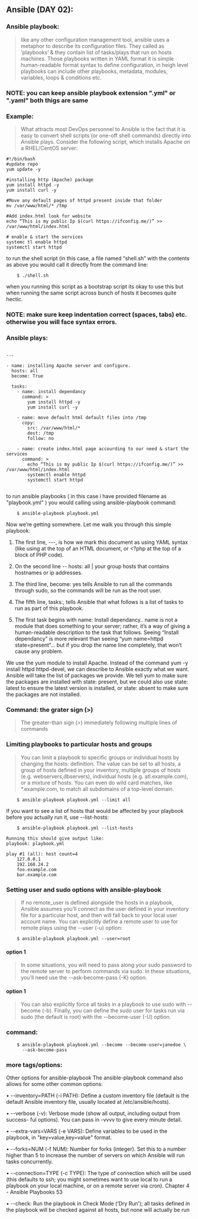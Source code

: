 ## Ansible (DAY 02):

### Ansible playbook:
> like any other configuration management tool, ansible uses a metaphor to describe its configuration files. They called as ‘playbooks’ & they contain list of tasks/plays that run on hosts machines. 
Those playbooks written in YAML format it is simple human-readable format syntax to define configuration, in heigh level playbooks can include other playbooks, metadata, modules, variables, loops & conditions etc.  
### NOTE: you can keep ansible playbook extension ".yml" or ".yaml" both thigs are same

### Example:
> What attracts most DevOps personnel to Ansible is the fact that it is easy to convert shell scripts (or one-off shell commands) directly into Ansible plays. 
Consider the following script, which installs Apache on a RHEL/CentOS server:

```
#!/bin/bash
#update repo 
yum update -y 

#installing http (Apache) package 
yum install httpd -y
yum install curl -y

#Move any default pages of httpd present inside that folder
mv /var/www/html/* /tmp

#Add index.html look for website
echo “This is my public Ip $(curl https://ifconfig.me/)” >> /var/www/html/index.html

# enable & start the services 	
systemc	tl enable httpd
systemctl start httpd
```

to run the shell script (in this case, a file named “shell.sh” with the contents as above you would call it directly from the command line:
```
	$ ./shell.sh
```

when you running this script as a bootstrap script its okay to use this but when running the same script across bunch of hosts it becomes quite hectic. 

### NOTE: make sure keep indentation correct (spaces, tabs) etc. otherwise you will face syntax errors.

### Ansible plays:

```

---

- name: installing Apache server and configure.
  hosts: all
  become: True
  
  tasks:
	- name: install dependancy
	  command: >
		yum install httpd -y
		yum install curl -y
		
	- name: move default html default files into /tmp
	  copy:
		src: /var/www/html/*
		dest: /tmp
		follow: no
		
	- name: create index.html page accourding to our need & start the services
	  command: >
		echo “This is my public Ip $(curl https://ifconfig.me/)” >> /var/www/html/index.html
		systemctl enable httpd
		systemctl start httpd
		
```

to run ansible playbooks ( in this case i have provided filename as "playbook.yml" ) you would calling using ansible-playbook command:
```
	$ ansible-playbook playbook.yml	  
```

Now we’re getting somewhere. Let me walk you through this simple playbook:

1. The first line, ---, is how we mark this document as using YAML syntax (like using <html> at the top of an HTML document, or <?php at the top of a block
of PHP code).

2. On the second line -- hosts: all | your group hosts that contains hostnames or ip addresses.

3. The third line, become: yes tells Ansible to run all the commands through sudo,
so the commands will be run as the root user.

4. The fifth line, tasks:, tells Ansible that what follows is a list of tasks to run as
part of this playbook.

5. The first task begins with name: Install dependancy.. name is not a module that
does something to your server; rather, it’s a way of giving a human-readable
description to the task that follows. Seeing “Install dependancy” is more relevant
than seeing “yum name=httpd state=present”… but if you drop the name line
completely, that won’t cause any problem.

We use the yum module to install Apache. Instead of the command yum -y
install httpd httpd-devel, we can describe to Ansible exactly what we
want. Ansible will take the list of packages we provide. We tell yum to
make sure the packages are installed with state: present, but we could
also use state: latest to ensure the latest version is installed, or state:
absent to make sure the packages are not installed.


### Command: the grater sign (>)

> The greater-than sign (>) immediately following multiple lines of commands 


### Limiting playbooks to particular hosts and groups

> You can limit a playbook to specific groups or individual hosts by changing the
hosts: definition. The value can be set to all hosts, a group of hosts defined in your
inventory, multiple groups of hosts (e.g. webservers,dbservers), individual hosts
(e.g. atl.example.com), or a mixture of hosts. You can even do wild card matches,
like *.example.com, to match all subdomains of a top-level domain.

```
	$ ansible-playbook playbook.yml --limit all
```

If you want to see a list of hosts that would be affected by your playbook before you
actually run it, use --list-hosts:

```
	$ ansible-playbook playbook.yml --list-hosts
```

```
Running this should give output like:
playbook: playbook.yml

play #1 (all): host count=4
	127.0.0.1
	192.168.24.2
	foo.example.com
	bar.example.com

```

### Setting user and sudo options with ansible-playbook

> If no remote_user is defined alongside the hosts in a playbook, Ansible assumes
you’ll connect as the user defined in your inventory file for a particular host, and
then will fall back to your local user account name. You can explicitly define a remote
user to use for remote plays using the --user (-u) option:

```
	$ ansible-playbook playbook.yml --user=root
```

#### option 1
> In some situations, you will need to pass along your sudo password to the remote
server to perform commands via sudo. In these situations, you’ll need use the
--ask-become-pass (-K) option.

#### option 1
> You can also explicitly force all tasks in a playbook
to use sudo with --become (-b). Finally, you can define the sudo user for tasks run
via sudo (the default is root) with the --become-user (-U) option.

### command:
```
	$ ansible-playbook playbook.yml --become --become-user=janedoe \
	  --ask-become-pass
```

### more tags/options:

Other options for ansible-playbook
The ansible-playbook command also allows for some other common options:

• --inventory=PATH (-i PATH): Define a custom inventory file (default is the
default Ansible inventory file, usually located at /etc/ansible/hosts).

• --verbose (-v): Verbose mode (show all output, including output from success-
ful options). You can pass in -vvvv to give every minute detail.

• --extra-vars=VARS (-e VARS): Define variables to be used in the playbook, in
"key=value,key=value" format.

• --forks=NUM (-f NUM): Number for forks (integer). Set this to a number higher
than 5 to increase the number of servers on which Ansible will run tasks
concurrently.

• --connection=TYPE (-c TYPE): The type of connection which will be used (this
defaults to ssh; you might sometimes want to use local to run a playbook on
your local machine, or on a remote server via cron).
Chapter 4 - Ansible Playbooks 53

• --check: Run the playbook in Check Mode (‘Dry Run’); all tasks defined in the
playbook will be checked against all hosts, but none will actually be run